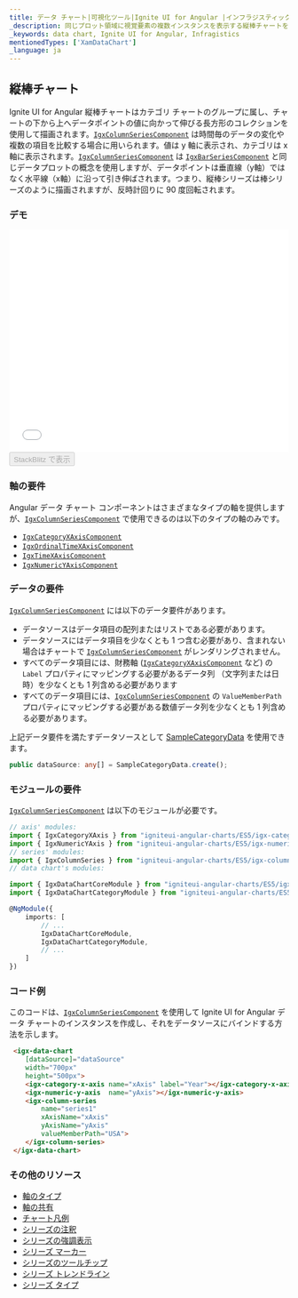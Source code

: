 ```yaml
---
title: データ チャート|可視化ツール|Ignite UI for Angular |インフラジスティックス|縦棒チャート
_description: 同じプロット領域に視覚要素の複数インスタンスを表示する縦棒チャートを作成し、複合チャート ビューを作成します。
_keywords: data chart, Ignite UI for Angular, Infragistics
mentionedTypes: ['XamDataChart']
_language: ja
---
```


## 縦棒チャート

Ignite UI for Angular 縦棒チャートはカテゴリ チャートのグループに属し、チャートの下から上へデータポイントの値に向かって伸びる長方形のコレクションを使用して描画されます。[`IgxColumnSeriesComponent`](/products/ignite-ui-angular/api/docs/typescript/latest/classes/igxcolumnseriescomponent.html) は時間毎のデータの変化や複数の項目を比較する場合に用いられます。値は y 軸に表示され、カテゴリは x 軸に表示されます。[`IgxColumnSeriesComponent`](/products/ignite-ui-angular/api/docs/typescript/latest/classes/igxcolumnseriescomponent.html) は [`IgxBarSeriesComponent`](/products/ignite-ui-angular/api/docs/typescript/latest/classes/igxbarseriescomponent.html) と同じデータプロットの概念を使用しますが、データポイントは垂直線（y軸）ではなく水平線（x軸）に沿って引き伸ばされます。つまり、縦棒シリーズは棒シリーズのように描画されますが、反時計回りに 90 度回転されます。

### デモ

<div class="sample-container loading" style="height: 400px">
    <iframe id="data-chart-type-category-series-iframe" src='{environment:dvDemosBaseUrl}/charts/data-chart-type-category-column-series' width="100%" height="100%" seamless frameBorder="0" onload="onXPlatSampleIframeContentLoaded(this);"></iframe>
</div>
<div>
    <button data-localize="stackblitz" disabled class="stackblitz-btn" data-iframe-id="data-chart-type-category-series-iframe" data-demos-base-url="{environment:dvDemosBaseUrl}">StackBlitz で表示
    </button>
</div>

<div class="divider--half"></div>

### 軸の要件

Angular データ チャート コンポーネントはさまざまなタイプの軸を提供しますが、[`IgxColumnSeriesComponent`](/products/ignite-ui-angular/api/docs/typescript/latest/classes/igxcolumnseriescomponent.html) で使用できるのは以下のタイプの軸のみです。

-   [`IgxCategoryXAxisComponent`](/products/ignite-ui-angular/api/docs/typescript/latest/classes/igxcategoryxaxiscomponent.html)
-   [`IgxOrdinalTimeXAxisComponent`](/products/ignite-ui-angular/api/docs/typescript/latest/classes/igxordinaltimexaxiscomponent.html)
-   [`IgxTimeXAxisComponent`](/products/ignite-ui-angular/api/docs/typescript/latest/classes/igxtimexaxiscomponent.html)
-   [`IgxNumericYAxisComponent`](/products/ignite-ui-angular/api/docs/typescript/latest/classes/igxnumericyaxiscomponent.html)

### データの要件

[`IgxColumnSeriesComponent`](/products/ignite-ui-angular/api/docs/typescript/latest/classes/igxcolumnseriescomponent.html) には以下のデータ要件があります。

-   データソースはデータ項目の配列またはリストである必要があります。
-   データソースにはデータ項目を少なくとも 1 つ含む必要があり、含まれない場合はチャートで [`IgxColumnSeriesComponent`](/products/ignite-ui-angular/api/docs/typescript/latest/classes/igxcolumnseriescomponent.html) がレンダリングされません。
-   すべてのデータ項目には、財務軸 ([`IgxCategoryXAxisComponent`](/products/ignite-ui-angular/api/docs/typescript/latest/classes/igxcategoryxaxiscomponent.html) など) の `Label` プロパティにマッピングする必要があるデータ列 （文字列または日時）を少なくとも 1 列含める必要があります
-   すべてのデータ項目には、[`IgxColumnSeriesComponent`](/products/ignite-ui-angular/api/docs/typescript/latest/classes/igxcolumnseriescomponent.html) の `ValueMemberPath` プロパティにマッピングする必要がある数値データ列を少なくとも 1 列含める必要があります。

上記データ要件を満たすデータソースとして [SampleCategoryData](data-chart-data-sources-category.md) を使用できます。

```ts
public dataSource: any[] = SampleCategoryData.create();
```

### モジュールの要件

[`IgxColumnSeriesComponent`](/products/ignite-ui-angular/api/docs/typescript/latest/classes/igxcolumnseriescomponent.html) は以下のモジュールが必要です。

```ts
// axis' modules:
import { IgxCategoryXAxis } from "igniteui-angular-charts/ES5/igx-category-x-axis";
import { IgxNumericYAxis } from "igniteui-angular-charts/ES5/igx-numeric-y-axis";
// series' modules:
import { IgxColumnSeries } from "igniteui-angular-charts/ES5/igx-column-series";
// data chart's modules:

import { IgxDataChartCoreModule } from "igniteui-angular-charts/ES5/igx-data-chart-core--module";
import { IgxDataChartCategoryModule } from "igniteui-angular-charts/ES5/igx-data-chart-category--module";

@NgModule({
    imports: [
        // ...
        IgxDataChartCoreModule,
        IgxDataChartCategoryModule,
        // ...
    ]
})
```

### コード例

このコードは、[`IgxColumnSeriesComponent`](/products/ignite-ui-angular/api/docs/typescript/latest/classes/igxcolumnseriescomponent.html) を使用して Ignite UI for Angular データ チャートのインスタンスを作成し、それをデータソースにバインドする方法を示します。

```html
 <igx-data-chart
    [dataSource]="dataSource"
    width="700px"
    height="500px">
    <igx-category-x-axis name="xAxis" label="Year"></igx-category-x-axis>
    <igx-numeric-y-axis  name="yAxis"></igx-numeric-y-axis>
    <igx-column-series
        name="series1"
        xAxisName="xAxis"
        yAxisName="yAxis"
        valueMemberPath="USA">
    </igx-column-series>
 </igx-data-chart>
```

### その他のリソース

-   [軸のタイプ](data-chart-axis-types.md)
-   [軸の共有](data-chart-axis-sharing.md)
-   [チャート凡例](data-chart-legends.md)
-   [シリーズの注釈](data-chart-series-annotations.md)
-   [シリーズの強調表示](data-chart-series-highlighting.md)
-   [シリーズ マーカー](data-chart-series-markers.md)
-   [シリーズのツールチップ](data-chart-series-tooltips.md)
-   [シリーズ トレンドライン](data-chart-series-trendlines.md)
-   [シリーズ タイプ](data-chart-series-types.md)
